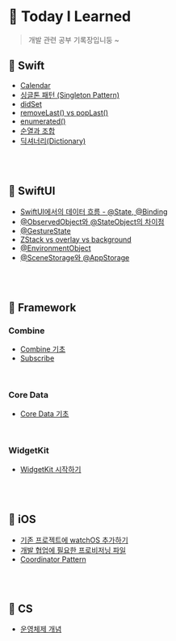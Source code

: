 # 📱 Today I Learned
> 개발 관련 공부 기록장입니둥 ~

## 🔆 Swift
- [Calendar](https://github.com/GYURI-PARK/TIL_iOS/blob/main/Swift/Calendar.md)
- [싱글톤 패턴 (Singleton Pattern)](https://github.com/GYURI-PARK/TIL_iOS/blob/main/Swift/Singleton.md)
- [didSet](https://github.com/GYURI-PARK/TIL_iOS/blob/main/Swift/didSet.md)
- [removeLast() vs popLast()](https://github.com/GYURI-PARK/TIL_iOS/blob/main/Swift/removeLast()와%20popLast().md)
- [enumerated()](https://github.com/GYURI-PARK/TIL_iOS/blob/main/Swift/enumerated().md)
- [순열과 조합](https://github.com/GYURI-PARK/TIL_iOS/blob/main/Swift/순열과%20조합.md)
- [딕셔너리(Dictionary)](https://github.com/GYURI-PARK/TIL_iOS/blob/main/Swift/Dictionary.md)

</br>
</br>

## 🔆 SwiftUI

- [SwiftUI에서의 데이터 흐름 - @State, @Binding](https://github.com/GYURI-PARK/TIL_iOS/blob/main/SwiftUI/SwiftUI에서의%20데이터%20흐름.md)
- [@ObservedObject와 @StateObject의 차이점](https://github.com/GYURI-PARK/TIL_iOS/blob/main/SwiftUI/@ObservedObject와%20@StateObject의%20차이점.md)
- [@GestureState](https://github.com/GYURI-PARK/TIL_iOS/blob/main/SwiftUI/%40GestureState.md)
- [ZStack vs overlay vs background](https://github.com/GYURI-PARK/TIL_iOS/blob/main/SwiftUI/ZStack%2C%20overay%2C%20background.md)
- [@EnvironmentObject](https://github.com/GYURI-PARK/TIL_iOS/blob/main/SwiftUI/%40EnvironmentObject.md)
- [@SceneStorage와 @AppStorage](https://github.com/GYURI-PARK/TIL_iOS/blob/main/SwiftUI/Extended%20lifetime.md)

</br>
</br>

## 🔆 Framework
### Combine

- [Combine 기초](https://github.com/GYURI-PARK/TIL_iOS/blob/main/Framework/Combine/Combine%20기초.md)
- [Subscribe](https://github.com/GYURI-PARK/TIL_iOS/blob/main/Framework/Combine/Subscribe.md)

</br>

### Core Data

- [Core Data 기초](https://github.com/GYURI-PARK/TIL_iOS/blob/main/Framework/Core%20Data/Core%20Data%20기초.md)

</br>

### WidgetKit

- [WidgetKit 시작하기](https://github.com/GYURI-PARK/TIL_iOS/blob/main/Framework/WidgetKit/Widgets(1).md)

</br>
</br>

## 🔆 iOS

- [기존 프로젝트에 watchOS 추가하기](https://github.com/GYURI-PARK/TIL_iOS/blob/main/iOS/watchOS%20추가하기.md)
- [개발 협업에 필요한 프로비저닝 파일](https://github.com/GYURI-PARK/TIL_iOS/blob/main/iOS/Provisioning%20profile에%20대하여.md)
- [Coordinator Pattern](https://github.com/GYURI-PARK/TIL_iOS/blob/main/iOS/Coordinator%20Pattern.md)

</br>
</br>

## 🔆 CS

- [운영체제 개념](https://github.com/GYURI-PARK/TIL_iOS/blob/main/CS/운영체제%20기초.md)

